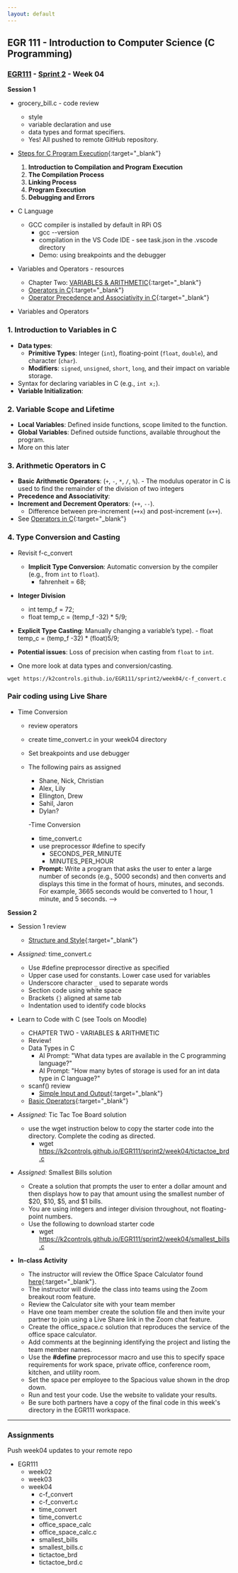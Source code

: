 ```yaml
---
layout: default
---
```


## EGR 111 - Introduction to Computer Science (C Programming)

### [EGR111](../../) - [Sprint 2](../) - Week 04

**Session 1**
- grocery_bill.c - code review
  - style
  - variable declaration and use
  - data types and format specifiers.
  - Yes! All pushed to remote GitHub repository.

- [Steps for C Program Execution](https://www.slideshare.net/rummanansari7355/steps-for-c-program-execution){:target="_blank"}
  
  1. **Introduction to Compilation and Program Execution**
  2. **The Compilation Process**
  3. **Linking Process**
  4. **Program Execution**
  5. **Debugging and Errors**

- C Language
  - GCC compiler is installed by default in RPi OS
    - gcc --version
    - compilation in the VS Code IDE - see task.json in the .vscode directory
    - Demo: using breakpoints and the debugger

- Variables and Operators - resources
  - Chapter Two: [VARIABLES & ARITHMETIC](../../resources/Essentials_C_v1.pdf){:target="_blank"}
  - [Operators in C](https://www.geeksforgeeks.org/operators-in-c/){:target="_blank"}
  - [Operator Precedence and Associativity in C](https://www.geeksforgeeks.org/operator-precedence-and-associativity-in-c/){:target="_blank"}

- Variables and Operators 

### **1. Introduction to Variables in C**
   - **Data types**: 
     - **Primitive Types**: Integer (`int`), floating-point (`float`, `double`), and character (`char`).
     - **Modifiers**: `signed`, `unsigned`, `short`, `long`, and their impact on variable storage.
   - Syntax for declaring variables in C (e.g., `int x;`).
   - **Variable Initialization**:
   
### **2. Variable Scope and Lifetime**
   - **Local Variables**: Defined inside functions, scope limited to the function.
   - **Global Variables**: Defined outside functions, available throughout the program.
   - More on this later

### **3. Arithmetic Operators in C**
   - **Basic Arithmetic Operators**: (`+`, `-`, `*`, `/`, `%`).
    - The modulus operator in C is used to find the remainder of the division of two integers
   - **Precedence and Associativity**:
   - **Increment and Decrement Operators**: (`++`, `--`).
     - Difference between pre-increment (`++x`) and post-increment (`x++`).
  - See [Operators in C](https://www.geeksforgeeks.org/operators-in-c/){:target="_blank"}  

### **4. Type Conversion and Casting**
  - Revisit f-c_convert
    - **Implicit Type Conversion**: Automatic conversion by the compiler (e.g., from `int` to `float`).
      - fahrenheit = 68;
  - **Integer Division**
    - int temp_f = 72;
    - float temp_c = (temp_f -32) * 5/9;
   - **Explicit Type Casting**: Manually changing a variable’s type).
    - float temp_c = (temp_f -32) * (float)5/9;
   - **Potential issues**: Loss of precision when casting from `float` to `int`.

  - One more look at data types and conversion/casting.

```
wget https://k2controls.github.io/EGR111/sprint2/week04/c-f_convert.c
```
   
### **Pair coding using Live Share**
- Time Conversion
  - review operators
  - create time_convert.c in your week04 directory
  - Set breakpoints and use debugger
  - The following pairs as assigned
    - Shane, Nick, Christian
    - Alex, Lily
    - Ellington, Drew
    - Sahil, Jaron
    - Dylan?

    -Time Conversion
      - time_convert.c
      - use preprocessor #define to specify 
        - SECONDS_PER_MINUTE
        - MINUTES_PER_HOUR
      - **Prompt:** Write a program that asks the user to enter a large number of seconds (e.g., 5000 seconds) and then converts and displays this time in the format of hours, minutes, and seconds. For example, 3665 seconds would be converted to 1 hour, 1 minute, and 5 seconds. -->
  

**Session 2**
- Session 1 review
  - [Structure and Style](https://en.wikibooks.org/wiki/C_Programming/Structure_and_style){:target="_blank"}

- *Assigned:* time_convert.c
    - Use #define preprocessor directive as specified
    - Upper case used for constants. Lower case used for variables
    - Underscore character `_` used to separate words
    - Section code using white space
    - Brackets `{}` aligned at same tab 
    - Indentation used to identify code blocks

- Learn to Code with C (see Tools on Moodle)
  - CHAPTER TWO - VARIABLES & ARITHMETIC
  - Review!
  - Data Types in C
    - AI Prompt: "What data types are available in the C programming language?"
    - AI Prompt: "How many bytes of storage is used for an int data type in C language?"
  - scanf() review
    - [Simple Input and Output](https://en.wikibooks.org/wiki/C_Programming/Simple_input_and_output){:target="_blank"}
  - [Basic Operators](https://www.log2base2.com/C/operator/operator-in-c.html){:target="_blank"}

- *Assigned:* Tic Tac Toe Board solution
  - use the wget instruction below to copy the starter code into the directory. Complete the coding as directed.
    - wget https://k2controls.github.io/EGR111/sprint2/week04/tictactoe_brd.c

- *Assigned:* Smallest Bills solution
  - Create a solution that prompts the user to enter a dollar amount and then displays how to pay that amount using the smallest number of $20, $10, $5, and $1 bills.
  - You are using integers and integer division throughout, not floating-point numbers. 
  - Use the following to download starter code
    - wget https://k2controls.github.io/EGR111/sprint2/week04/smallest_bills.c

- **In-class Activity**
  - The instructor will review the Office Space Calculator found [here](https://www.squarefoot.com/office-space-calculator){:target="_blank"}.
  - The instructor will divide the class into teams using the Zoom breakout room feature.
  - Review the Calculator site with your team member
  - Have one team member create the solution file and then invite your partner to join using a Live Share link in the Zoom chat feature.
  - Create the office_space.c solution that reproduces the service of the office space calculator.
  - Add comments at the beginning identifying the project and listing the team member names.
  - Use the **#define** preprocessor macro and use this to specify space requirements for work space, private office, conference room, kitchen, and utility room. 
  - Set the space per employee to the Spacious value shown in the drop down.
  - Run and test your code. Use the website to validate your results.
  - Be sure both partners have a copy of the final code in this week's directory in the EGR111 workspace. 

---

### Assignments 
Push week04 updates to your remote repo
- EGR111
  - week02 
  - week03
  - week04
      - c-f_convert
      - c-f_convert.c
      - time_convert
      - time_convert.c
      - office_space_calc
      - office_space_calc.c
      - smallest_bills
      - smallest_bills.c
      - tictactoe_brd
      - tictactoe_brd.c





